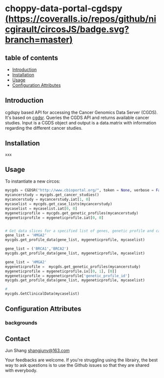 # choppy-data-portal-cgdspy [(https://coveralls.io/repos/github/nicgirault/circosJS/badge.svg?branch=master)](https://coveralls.io/github/nicgirault/circosJS?branch=master)

## table of contents

- [Introduction](#introduction)
- [Installation](#installation)
- [Usage](#Usage)
- [Configuration Attributes](#configurationAttributes)

## Introduction

cgdspy based API for accessing the Cancer Genomics Data Server (CGDS). It's based on [cgdsr](https://github.com/cBioPortal/cgdsr). Queries the CGDS API and returns available cancer studies. Input is a CGDS object and output is a data.matrix with information regarding the different cancer studies.

## Installation

```
xxx
```

## Usage

To instantiate a new circos:

```python
mycgds = CGDSR("http://www.cbioportal.org/", token = None, verbose = False, ploterrormsg = '')
mycancerstudy = mycgds.get_cancer_studies()
mycancerstudy = mycancerstudy.iat[1, 0]
mycaselist = mycgds.get_case_lists(mycancerstudy)
mycaselist = mycaselist.iat[0, 0]
mygeneticprofile = mycgds.get_genetic_profiles(mycancerstudy)
mygeneticprofile = mygeneticprofile.iat[0, 0]


# Get data slices for a specified list of genes, genetic profile and case list
gene_list = 'HMGA2'
mycgds.get_profile_data(gene_list, mygeneticprofile, mycaselist)

gene_list = ('BRCA1','BRCA2')
mycgds.get_profile_data(gene_list, mygeneticprofile, mycaselist)

gene_list = 'HMGA2'
mygeneticprofile =  mycgds.get_genetic_profiles(mycancerstudy)
mygeneticprofile = mygeneticprofile.ix[[0, 1], [0]]
mygeneticprofile = mygeneticprofile['genetic_profile_id']
mycgds.get_profile_data(gene_list, mygeneticprofile, mycaselist)

#
mycgds.GetClinicalData(mycaselist)
```

## Configuration Attributes

### backgrounds

## Contact

Jun Shang
shangjunv@163.com

Your feedbacks are welcome. If you're struggling using the librairy, the best way to ask questions is to use the Github issues so that they are shared with everybody.
